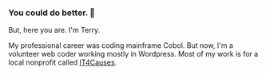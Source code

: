 ### You could do better. 👋

But, here you are. I'm Terry.

My professional career was coding mainframe Cobol. But now, I'm a volunteer web coder working mostly in Wordpress.
Most of my work is for a local nonprofit called [IT4Causes](https://it4causes.org).

<!--
**teebark/teebark** is a ✨ _special_ ✨ repository because its `README.md` (this file) appears on your GitHub profile.

Here are some ideas to get you started:

- 🔭 I’m currently working on ...
- 🌱 I’m currently learning ...
- 👯 I’m looking to collaborate on ...
- 🤔 I’m looking for help with ...
- 💬 Ask me about ...
- 📫 How to reach me: ...
- 😄 Pronouns: ...
- ⚡ Fun fact: ...
-->
